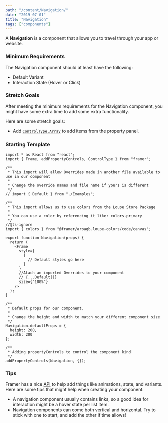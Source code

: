 ```yaml
---
path: "/content/Navigation/"
date: "2019-07-01"
title: "Navigation"
tags: ["components"]
---
```


A **Navigation** is a component that allows you to travel through your app or website.

### Minimum Requirements

The Navigation component should at least have the following:

- Default Variant
- Interaction State (Hover or Click)

### Stretch Goals

After meeting the minimum requirements for the Navigation component, you might have some extra time to add some extra functionality.

Here are some stretch goals:

- Add [`ControlType.Array`](https://www.framer.com/api/property-controls/#array) to add items from the property panel.

### Starting Template

```tsx
import * as React from "react";
import { Frame, addPropertyControls, ControlType } from "framer";

/**
 * This import will allow Overrides made in another file available to use in our component
 *
 * Change the override names and file name if yours is different
 */
// import { Default } from "./Examples";

/**
 * This import allows us to use colors from the Loupe Store Package
 *
 * You can use a color by referencing it like: colors.primary
 */
//@ts-ignore
import { colors } from "@framer/aroagb.loupe-colors/code/canvas";

export function Navigation(props) {
  return (
    <Frame
      style={
        {
          // Default styles go here
        }
      }
      //Atach an imported Overrides to your component
      // {...Default()}
      size={"100%"}
    />
  );
}

/**
 * Default props for our component.
 *
 * Change the height and width to match your different component size
 */
Navigation.defaultProps = {
  height: 200,
  width: 200
};

/**
 * Adding propertyControls to control the component kind
 */
addPropertyControls(Navigation, {});
```

### Tips

Framer has a nice [API](https://www.framer.com/api/) to help add things like animations, state, and variants. Here are some tips that might help when creating your component:

- A navigation component usually contains links, so a good idea for interaction might be a hover state per list item.
- Navigation components can come both vertical and horizontal. Try to stick with one to start, and add the other if time allows!
